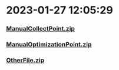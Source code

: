# 2023-01-27 12:05:29

### [ManualCollectPoint.zip](https://raw.githubusercontent.com/Sam5440/Genshin_Impact_Teleport_Files/main/Genshin_Impact_Teleport/ManualCollectPoint.zip)

### [ManualOptimizationPoint.zip](https://raw.githubusercontent.com/Sam5440/Genshin_Impact_Teleport_Files/main/Genshin_Impact_Teleport/ManualOptimizationPoint.zip)

### [OtherFile.zip](https://raw.githubusercontent.com/Sam5440/Genshin_Impact_Teleport_Files/main/Genshin_Impact_Teleport/OtherFile.zip)

